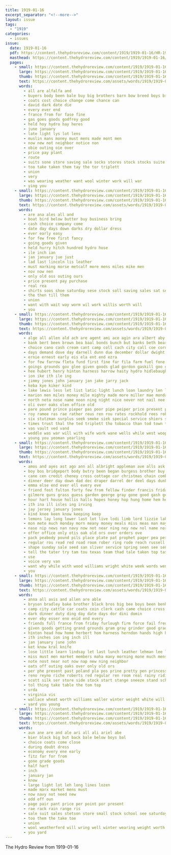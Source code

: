 ```yaml
---
title: 1919-01-16
excerpt_separator: "<!--more-->"
layout: issue
tags:
  - "1919"
categories:
  - issues
issue:
  date: 1919-01-16
  pdf: https://content.thehydroreview.com/content/1919/1919-01-16/HR-1919-01-16.pdf
  masthead: https://content.thehydroreview.com/content/1919/1919-01-16/masthead/HR-1919-01-16.jpg
  pages:
    - small: https://content.thehydroreview.com/content/1919/1919-01-16/small/HR-1919-01-16-01.jpg
      large: https://content.thehydroreview.com/content/1919/1919-01-16/large/HR-1919-01-16-01.jpg
      thumb: https://content.thehydroreview.com/content/1919/1919-01-16/thumbnails/HR-1919-01-16-01.jpg
      text: https://content.thehydroreview.com/assets/words/1919/1919-01-16/HR-1919-01-16-01.txt
      words:
        - all are alfalfa and
        - buyers body been bale buy big brothers barn bow breed boys bros
        - coats cost choice change come chance can
        - david dark date die
        - every ever end
        - france from for fase fine
        - gas goes goods godfrey good
        - held hoy hydro hay heres
        - june january
        - late light lys lot lens
        - muslin mans money must mens made mont men
        - now new not neighbor notice non
        - obie outing oie over
        - price pay plant
        - route
        - suits sone store saving sale socks stores stock stocks suite schmidt settles sue see sell seen
        - too take taken them tay the tor triplett
        - union
        - very
        - was wearing weather want wool winter work will war
        - ying you
    - small: https://content.thehydroreview.com/content/1919/1919-01-16/small/HR-1919-01-16-02.jpg
      large: https://content.thehydroreview.com/content/1919/1919-01-16/large/HR-1919-01-16-02.jpg
      thumb: https://content.thehydroreview.com/content/1919/1919-01-16/thumbnails/HR-1919-01-16-02.jpg
      text: https://content.thehydroreview.com/assets/words/1919/1919-01-16/HR-1919-01-16-02.txt
      words:
        - are ana ales all and
        - boat bird below butter buy business bring
        - cash choice company come
        - date day days down darks dry dollar dress
        - ever early easy
        - for few free first fancy
        - going goods given
        - held hurry hitch hundred hydro hose
        - ile inch ian
        - jan january jue just
        - lad last lincoln lis leather
        - must marking morse metcalf more mens miles mike men
        - nov now nen
        - only old oss outing ours
        - price present pay purchase
        - real rea
        - shirts soos shoe saturday sese stock soll saving sales sat selling sale suits silk
        - the then till them
        - union
        - want with wait way worm wil work willis worth will
        - you
    - small: https://content.thehydroreview.com/content/1919/1919-01-16/small/HR-1919-01-16-03.jpg
      large: https://content.thehydroreview.com/content/1919/1919-01-16/large/HR-1919-01-16-03.jpg
      thumb: https://content.thehydroreview.com/content/1919/1919-01-16/thumbnails/HR-1919-01-16-03.jpg
      text: https://content.thehydroreview.com/assets/words/1919/1919-01-16/HR-1919-01-16-03.txt
      words:
        - alge all allen ald ach are agent ami ace agin ara albert aby atler ala aye august angell american aid and
        - bank bert been brown bea baal bonds bunch but banks beth bears born business bales bills beek baby bay both ban bond bere baptist buy bankers berl boy ball bradley better barger bull
        - choice cano cash cream cant camp coll cach city call coe corn caller con chas company clyde cove cattle colt cruse credit cal cue charles candies cold cannon condi current close check caddo clerk clay cheeks
        - days demand dove day darnell dunn due december dollar dwight dales down dias dees dein
        - ernie ernest early eis ela ent end ezra
        - for few farrow fleta fund first fine far fila farm fuel fone fam from fry friday
        - goings grounds gov glee given goods glad gordon gaskill goo gelling grain goodson general going getting good garrison
        - hee hubert henry hinton harness harrow hasty hydro hidlebaugh hall hay head hea house hands hope hon heads henke hand has hose high home hot horse
        - ion ike ith ile ing
        - jimmy jones john january jan jake jarry jack
        - keba kye kiker kind
        - lake lewis less let list latic light lunch loan laundry len lent life last liberty lay line lawter land lucian lahoma late lill
        - marion men miles money mile mighty made more miller mae monday many miss mire mules mai maize maud mower mays may march mare
        - north neta nose name noon ning night nice never not nail nee now
        - oli over oaks olen office old
        - pare pound prince pieper pas poor pipe peiper price present potter pee pro process pope pair pen past pike prairie public patil per pipes prim part patty
        - roy ramee ras rae rather reus ren rou rates rockhold rees robertson reso rye rall rey res roads
        - six stutzman surplus seek smoke siek special service shiers swan sol sents sad snow shoats stamps surgeon saturday shown spears store seas supply seed sacks sine square save such standard sam scott shui smith stocks steer sunday serie stand sale styles siege south see stock state subject sow
        - times trust thal the ted triplett tho tobacco than tod town teal then tor tas
        - vas vault ved vand
        - weddle was war will with wife work wane wells while west woop week williams world winter white win wide wan went
        - young you yeoman yearling
    - small: https://content.thehydroreview.com/content/1919/1919-01-16/small/HR-1919-01-16-04.jpg
      large: https://content.thehydroreview.com/content/1919/1919-01-16/large/HR-1919-01-16-04.jpg
      thumb: https://content.thehydroreview.com/content/1919/1919-01-16/thumbnails/HR-1919-01-16-04.jpg
      text: https://content.thehydroreview.com/assets/words/1919/1919-01-16/HR-1919-01-16-04.txt
      words:
        - amos and ayes ast ago ann all albright appleman ave alls ask are ald able aud anger aton
        - boy bos bridgeport body butry been began burgess brother buy butcher ben box break blood bergs brought bridge beans begun bars book but bol best
        - cane cen credit cheney cross cottage cor christmas chain comb chai cash carey county camp crosswhite cant cake come candy coll
        - dinner deer day down dad dec draper darrel der deel days dunkelberg
        - emma else end ever ell every eve
        - friend fost fulton forty few from fellow finder francis friday fam first farm free fear for freda fresh
        - gilmore guns grass guess garden george gray gone good gash getting gallon gold glidewell grady gan
        - hour hart house hollis halls hopes honey hop hung home hem her head hen health har him how hay hol heard hurry hee hain has had hinton holden hand
        - ith ina ill isles ing irving
        - jay jersey january jones
        - kind knee keen know keeping keep
        - lemons lay long lower last lot live lodi limb lord lizzie lake loose left lips lane loss like lose ligh leonard laundry line
        - mon mete much monday morn meany money meals miss meas man may men means more mall made most march
        - nase nip news nan navy now not near ning ney new nol name north
        - offer office only otis oak old ors over orders ove
        - pack peabody pound pils place plate pat prophet pager pea perfect paper pain por pan pot pink per
        - regular rou read red road room rober ring rode reach russell ran rock rent
        - shape sunday sale seed san sliver service spring seen see send shed ser school secret seat short stock she skill such strong save selling saturday small saw silas somo supp sister sheets sudan soon sires sick soda soap sing special stan say stouter start sat stuck shook
        - tell the tater try tam tou texas team thad tale taken top tast teo tue tonic towns take taste trunk thu ting than then thi them
        - use
        - voice very van
        - want why while with wood williams wright white week words went was wife work will watch walk wild wei window well
        - you
    - small: https://content.thehydroreview.com/content/1919/1919-01-16/small/HR-1919-01-16-05.jpg
      large: https://content.thehydroreview.com/content/1919/1919-01-16/large/HR-1919-01-16-05.jpg
      thumb: https://content.thehydroreview.com/content/1919/1919-01-16/thumbnails/HR-1919-01-16-05.jpg
      text: https://content.thehydroreview.com/assets/words/1919/1919-01-16/HR-1919-01-16-05.txt
      words:
        - anna all avis and allen are able
        - bryson bradley bake brother black bros big bee boys been benham buy brush blanke ball better below bridgeport blacks bethel but back blakely binder brothers bara bert best bandy boots business
        - camp city cattle car coats coin clerk cash came choice cross call christian credit cost collins china clinton corn cold
        - dark dinner duty ding day date days dor dini domin
        - ever eby esser eno enid end every
        - friends full france from friday furlough firm force fail fred fresh first for french few folks flag farm ferguson fow
        - given goods getting grand grounds gram gray grinder good grade
        - hinton head how home herbert hom harness herndon hands high half had hone hogan horse has hydro her hand
        - ith inches ion ing inch ill
        - jan january june john
        - ket know kral knife
        - lose little learn lindsay let last lunch leather lehman lee large league
        - miss must men market members maha many morning mone much mens milo muslin monday more means might mitchell mon mile mathis miller
        - note nost near not now nap new ning neighbor
        - oats off outing oaks over only old ors
        - per phe present past poland pla pos prine pretty pen princess pair pitzer pleas pees poplin
        - reno reyno riche roberts red regular ren room real rainy riding richert record route
        - scott silk ser store side stock start stange sneeze stand schmidt sehr sunday size space storm son she sewing suits sale shiver silks shirts sermon siege see still spring sam sood saturday standard subject school som serge stats shape sat service
        - tol thing take table the tom top
        - urda
        - virginia vis
        - wallace wheat worth williams waller winter weight white will word wool woods week weeks way was with wide work wife walter
        - yard you young
    - small: https://content.thehydroreview.com/content/1919/1919-01-16/small/HR-1919-01-16-06.jpg
      large: https://content.thehydroreview.com/content/1919/1919-01-16/large/HR-1919-01-16-06.jpg
      thumb: https://content.thehydroreview.com/content/1919/1919-01-16/thumbnails/HR-1919-01-16-06.jpg
      text: https://content.thehydroreview.com/assets/words/1919/1919-01-16/HR-1919-01-16-06.txt
      words:
        - aun ane are and ale ari all ali ariel abe
        - bier black big but back bale below boys bal
        - choice coats come close
        - during doubt dress
        - economy every ene early
        - fitz far for from
        - gone grade goods
        - half hart
        - inch
        - january jan
        - know
        - large light lot leh long lines lozen
        - made marx market mens must
        - now navy not need new
        - odd off oun
        - page pair pant price per point por present
        - rae rack rain range ris
        - sale suit sales stetson store small stock school see saturday serge schaffner sas short special staple suits silks such
        - too them the take toe
        - union
        - wool weatherford will wring well winter wearing weight worth
        - you yard
---
```


The Hydro Review from 1919-01-16

<!--more-->

